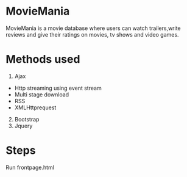 # MovieMania
MovieMania is a movie database where users can watch trailers,write reviews and give their ratings on movies, tv shows and video games.
# Methods used
  1.  Ajax 
   + Http streaming using event stream
   + Multi stage download
   + RSS
   + XMLHttprequest
  2.  Bootstrap
  3.  Jquery 
# Steps
  Run frontpage.html 
